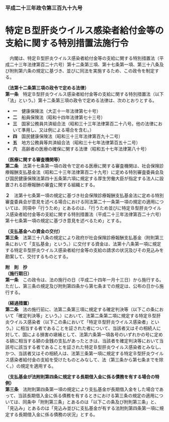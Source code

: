 ### 平成二十三年政令第三百九十九号  
# 特定Ｂ型肝炎ウイルス感染者給付金等の支給に関する特別措置法施行令  
　内閣は、特定Ｂ型肝炎ウイルス感染者給付金等の支給に関する特別措置法（平成二十三年法律第百二十六号）第十二条第三項、第十七条第一項、第三十八条及び附則第六条の規定に基づき、並びに同法を実施するため、この政令を制定する。  
  
**（法第十二条第三項の政令で定める法律）**  
**第一条**　特定Ｂ型肝炎ウイルス感染者給付金等の支給に関する特別措置法（以下「法」という。）第十二条第三項の政令で定める法律は、次のとおりとする。  
* **一**　健康保険法（大正十一年法律第七十号）  
* **二**　船員保険法（昭和十四年法律第七十三号）  
* **三**　国家公務員共済組合法（昭和三十三年法律第百二十八号。他の法律において準用し、又は例による場合を含む。）  
* **四**　国民健康保険法（昭和三十三年法律第百九十二号）  
* **五**　地方公務員等共済組合法（昭和三十七年法律第百五十二号）  
* **六**　高齢者の医療の確保に関する法律（昭和五十七年法律第八十号）  
  
**（医療に関する審査機関等）**  
**第二条**　法第十七条第一項の政令で定める医療に関する審査機関は、社会保険診療報酬支払基金法（昭和二十三年法律第百二十九号）に定める特別審査委員会及び国民健康保険法第四十五条第六項に規定する厚生労働大臣が指定する法人に設置される診療報酬の審査に関する組織とする。  
  
**２**　法第十七条第一項の規定に基づき社会保険診療報酬支払基金法に定める特別審査委員会が意見を述べる場合における同法第二十一条第一項の規定の適用については、同項中「行うため」とあるのは、「行うため並びに特定Ｂ型肝炎ウイルス感染者給付金等の支給に関する特別措置法（平成二十三年法律第百二十六号）第十七条第一項の規定に基づき意見を述べるため」とする。  
  
**（支払基金への資金の交付）**  
**第三条**　法第三十八条の規定により政府が社会保険診療報酬支払基金（附則第三条において「支払基金」という。）に交付する資金は、法第十八条第一項に規定する特定Ｂ型肝炎ウイルス感染者給付金等の支給の請求の状況及びその見込みを勘案して、交付するものとする。  
  
**附　則　抄**  
**（施行期日）**  
**第一条**　この政令は、法の施行の日（平成二十四年一月十三日）から施行する。ただし、第三条の規定及び附則第四条から第七条までの規定は、公布の日から施行する。  
  
**（経過措置）**  
**第二条**　法の施行前に、法第二条第三項に規定する確定判決等（以下この条において「確定判決等」という。）において、法第二条第二項に規定する特定Ｂ型肝炎ウイルス感染者（以下この条において「特定Ｂ型肝炎ウイルス感染者」という。）に相当する者であることを証された者について、当該者又はその相続人に対して、国による損害の塡補として、法第六条第一項各号のいずれかの号に定める額に相当する額の金銭の支払があったときは、当該者を確定判決等において当該号に該当する者であることを証された特定Ｂ型肝炎ウイルス感染者とみなし、かつ、当該者又はその相続人は、法第三条第一項に規定する特定Ｂ型肝炎ウイルス感染者給付金の支給を受けたものとみなして、法（第三条から第七条までを除く。）の規定を適用する。  
  
**（支払基金が法附則第四条に規定する長期借入金に係る債務を有する場合の特例）**  
**第三条**　法附則第四条第一項の規定により支払基金が長期借入金をした場合であって、当該長期借入金に係る債務を有するときにおける第三条の規定の適用については、同条中「附則第三条」とあるのは「以下この条及び附則第三条」と、「見込み」とあるのは「見込み並びに支払基金が有する法附則第四条第一項に規定する長期借入金に係る債務の状況」とする。  
  
